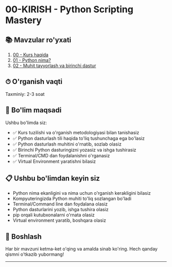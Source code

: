 # 00-KIRISH - Python Scripting Mastery

## 📚 Mavzular ro'yxati

1. [00 - Kurs haqida](./00-kurs-haqida.md)
2. [01 - Python nima?](./01-python-nima.md)
3. [02 - Muhit tayyorlash va birinchi dastur](./02-muhit-tayyorlash.md)

## ⏱ O'rganish vaqti
Taxminiy: 2-3 soat

## 🎯 Bo'lim maqsadi

Ushbu bo'limda siz:
- ✅ Kurs tuzilishi va o'rganish metodologiyasi bilan tanishasiz
- ✅ Python dasturlash tili haqida to'liq tushunchaga ega bo'lasiz
- ✅ Python dasturlash muhitini o'rnatib, sozlab olasiz
- ✅ Birinchi Python dasturingizni yozasiz va ishga tushirasiz
- ✅ Terminal/CMD dan foydalanishni o'rganasiz
- ✅ Virtual Environment yaratishni bilasiz

## 📋 Ushbu bo'limdan keyin siz

- Python nima ekanligini va nima uchun o'rganish kerakligini bilasiz
- Kompyuteringizda Python muhiti to'liq sozlangan bo'ladi
- Terminal/Command line dan foydalana olasiz
- Python dasturlarini yozib, ishga tushira olasiz
- pip orqali kutubxonalarni o'rnata olasiz
- Virtual environment yaratib, boshqara olasiz

## 🚀 Boshlash

Har bir mavzuni ketma-ket o'qing va amalda sinab ko'ring. Hech qanday qismni o'tkazib yubormang!

---